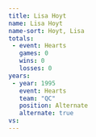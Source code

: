 ```yaml
---
title: Lisa Hoyt
name: Lisa Hoyt
name-sort: Hoyt, Lisa
totals:
 - event: Hearts
   games: 0
   wins: 0
   losses: 0
years:
 - year: 1995
   event: Hearts
   team: "QC"
   position: Alternate
   alternate: true
vs:
---
```

